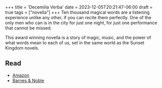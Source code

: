 +++
title = 'Decemilia Verba'
date = 2023-12-05T20:21:47-06:00
draft = true
tags = ["novella"]
+++
Ten thousand magical words are a listening experience unlike any other, if you can recite them perfectly. One of the only men who can is in the city for just one night, for just one performance that cannot be missed.

This award winning novella is a story of magic, music, and the power of what words mean to each of us, set in the same world as the Sunset Kingdom novels.


## Read

* [Amazon]()
* [Barnes & Noble]()